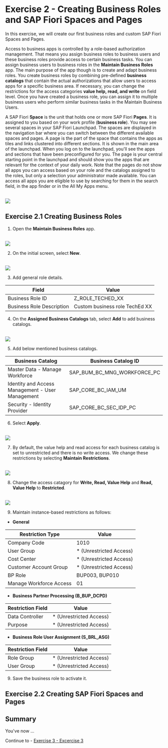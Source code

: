 # Exercise 2 - Creating Business Roles and SAP Fiori Spaces and Pages

In this exercise, we will create our first business roles and custom SAP Fiori Spaces and Pages. 

Access to business apps is controlled by a role-based authorization management. That means you assign business roles to business users and these business roles provide access to certain business tasks. You can assign business users to business roles in the __Maintain Business Roles__ app. The main purpose of the app though is to create and adapt business roles. You create business roles by combining pre-defined __business catalogs__ that contain the actual authorizations that allow users to access apps for a specific business area. If necessary, you can change the restrictions for the access categories __value help, read, and write__ on field level. Once you have created a business role, you can assign it to multiple business users who perform similar business tasks in the Maintain Business Users.

A SAP Fiori __Space__ is the unit that holds one or more SAP Fiori __Pages__. It is assigned to you based on your work profile (__business role__). You may see several spaces in your SAP Fiori Launchpad. The spaces are displayed in the navigation bar where you can switch between the different available spaces and pages. A page is the part of the space that contains the apps as tiles and links clustered into different sections. It is shown in the main area of the launchpad. When you log on to the launchpad, you'll see the apps and sections that have been preconfigured for you. The page is your central starting point in the launchpad and should show you the apps that are relevant for the context of your daily work. Note that the pages do not show all apps you can access based on your role and the catalogs assigned to the roles, but only a selection your administrator made available. You can access all apps you are eligible to use by searching for them in the search field, in the app finder or in the All My Apps menu.

<br>![](https://github.com/SAP-samples/teched2023-DT167/blob/8157e3b9c4d6d66b66e26d91c39e95001cb8e117/exercises/ex2/images/Business_roles_Spaces_Pages.png)

## Exercise 2.1 Creating Business Roles

1. Open the __Maintain Business Roles__ app.

<br>![](https://github.com/SAP-samples/teched2023-DT167/blob/1a19d0889871d23432de471be513acf1a0f7bb5a/exercises/ex2/images/Maintain_business_roles.png)

2. On the initial screen, select __New__.

<br>![](https://github.com/SAP-samples/teched2023-DT167/blob/93fb7756cfedfc8c3415499059b0d7bbf5a75248/exercises/ex2/images/Maintain_business_roles_new.png)

3. Add general role details.

Field  | Value
------------- | -------------
Business Role ID | Z_ROLE_TECHED_XX
Business Role Description  | Custom business role TechEd XX

4. On the __Assigned Business Catalogs__ tab, select __Add__ to add business catalogs.

<br>![](https://github.com/SAP-samples/teched2023-DT167/blob/355ffe6f4126c879d083124bd3ca6f79d1e0ba42/exercises/ex2/images/Add_business_catalogs.png)

5. Add below mentioned business catalogs.

Business Catalog  | Business Catalog ID
------------- | -------------
Master Data - Manage Workforce | SAP_BUM_BC_MNG_WORKFORCE_PC
Identity and Access Management - User Management  | SAP_CORE_BC_IAM_UM
Security - Identity Provider  | SAP_CORE_BC_SEC_IDP_PC

6. Select __Apply__.

<br>![](https://github.com/SAP-samples/teched2023-DT167/blob/80a4cb0a97882d3da88c479b594d8b292d55fab4/exercises/ex2/images/Add_business_catalogs_apply.png)

7. By default, the value help and read access for each business catalog is set to unrestricted and there is no write access. We change these restrictions by selecting __Maintain Restrictions__.

<br>![](https://github.com/SAP-samples/teched2023-DT167/blob/f4c37ca3316c5a579bdfc90ba0032f0b2fef694e/exercises/ex2/images/Maintain_restrictions.png)

8. Change the access catagory for __Write, Read, Value Help__ and __Read, Value Help__ to __Restricted__.

<br>![](https://github.com/SAP-samples/teched2023-DT167/blob/c4ea04ddaf20b47204e4a639f32da2614d38bb84/exercises/ex2/images/Access_categories.png)

9. Maintain instance-based restrictions as follows:

* __General__

Restriction Type  | Value
------------- | -------------
Company Code | 1010
User Group  | * (Unrestricted Access)
Cost Center  | * (Unrestricted Access)
Customer Account Group  | * (Unrestricted Access)
BP Role  | BUP003, BUP010
Manage Workforce Access  | 01

* __Business Partner Processing (B_BUP_DCPD)__

Restriction Field  | Value
------------- | -------------
Data Controller | * (Unrestricted Access)
Purpose  | * (Unrestricted Access)

* __Business Role User Assignment (S_BRL_ASG)__

Restriction Field  | Value
------------- | -------------
Role Group | * (Unrestricted Access)
User Group  | * (Unrestricted Access)

9. Save the business role to activate it.

## Exercise 2.2 Creating SAP Fiori Spaces and Pages



## Summary

You've now ...

Continue to - [Exercise 3 - Excercise 3 ](../ex3/README.md)
